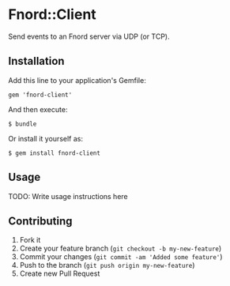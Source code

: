 # Fnord::Client

Send events to an Fnord server via UDP (or TCP).

## Installation

Add this line to your application's Gemfile:

    gem 'fnord-client'

And then execute:

    $ bundle

Or install it yourself as:

    $ gem install fnord-client

## Usage

TODO: Write usage instructions here

## Contributing

1. Fork it
2. Create your feature branch (`git checkout -b my-new-feature`)
3. Commit your changes (`git commit -am 'Added some feature'`)
4. Push to the branch (`git push origin my-new-feature`)
5. Create new Pull Request
